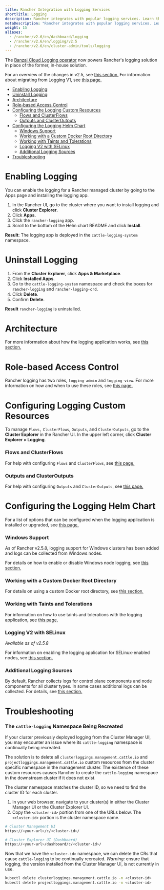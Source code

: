 ```yaml
---
title: Rancher Integration with Logging Services
shortTitle: Logging
description: Rancher integrates with popular logging services. Learn the requirements and benefits of integrating with logging services, and enable logging on your cluster.
metaDescription: "Rancher integrates with popular logging services. Learn the requirements and benefits of integrating with logging services, and enable logging on your cluster."
weight: 15
aliases:
  - /rancher/v2.6/en/dashboard/logging
  - /rancher/v2.6/en/logging/v2.5
  - /rancher/v2.6/en/cluster-admin/tools/logging 
---
```


The [Banzai Cloud Logging operator](https://banzaicloud.com/docs/one-eye/logging-operator/) now powers Rancher's logging solution in place of the former, in-house solution.

For an overview of the changes in v2.5, see [this section.](/{{<baseurl>}}/rancher/v2.6/en/logging/architecture/#changes-in-rancher-v2-5) For information about migrating from Logging V1, see [this page.](./migrating)

- [Enabling Logging](#enabling-logging)
- [Uninstall Logging](#uninstall-logging)
- [Architecture](#architecture)
- [Role-based Access Control](#role-based-access-control)
- [Configuring the Logging Custom Resources](#configuring-the-logging-custom-resources)
  - [Flows and ClusterFlows](#flows-and-clusterflows)
  - [Outputs and ClusterOutputs](#outputs-and-clusteroutputs)
- [Configuring the Logging Helm Chart](#configuring-the-logging-helm-chart)
  - [Windows Support](#windows-support)
  - [Working with a Custom Docker Root Directory](#working-with-a-custom-docker-root-directory)
  - [Working with Taints and Tolerations](#working-with-taints-and-tolerations)
  - [Logging V2 with SELinux](#logging-v2-with-selinux)
  - [Additional Logging Sources](#additional-logging-sources)
- [Troubleshooting](#troubleshooting)

# Enabling Logging

You can enable the logging for a Rancher managed cluster by going to the Apps page and installing the logging app.

1. In the Rancher UI, go to the cluster where you want to install logging and click **Cluster Explorer**.
1. Click **Apps**.
1. Click the `rancher-logging` app.
1. Scroll to the bottom of the Helm chart README and click **Install**.

**Result:** The logging app is deployed in the `cattle-logging-system` namespace.

# Uninstall Logging

1. From the **Cluster Explorer**, click **Apps & Marketplace**.
1. Click **Installed Apps**.
1. Go to the `cattle-logging-system` namespace and check the boxes for `rancher-logging` and `rancher-logging-crd`.
1. Click **Delete**.
1. Confirm **Delete**.

**Result** `rancher-logging` is uninstalled.

# Architecture

For more information about how the logging application works, see [this section.](./architecture)



# Role-based Access Control

Rancher logging has two roles, `logging-admin` and `logging-view`. For more information on how and when to use these roles, see [this page.](./rbac)

# Configuring Logging Custom Resources

To manage `Flows,` `ClusterFlows`, `Outputs`, and `ClusterOutputs`, go to the **Cluster Explorer** in the Rancher UI. In the upper left corner, click **Cluster Explorer > Logging**.

### Flows and ClusterFlows

For help with configuring `Flows` and `ClusterFlows`, see [this page.](./custom-resource-config/flows)

### Outputs and ClusterOutputs

For help with configuring `Outputs` and `ClusterOutputs`, see [this page.](./custom-resource-config/outputs)

# Configuring the Logging Helm Chart

For a list of options that can be configured when the logging application is installed or upgraded, see [this page.](./helm-chart-options)

### Windows Support

As of Rancher v2.5.8, logging support for Windows clusters has been added and logs can be collected from Windows nodes.

For details on how to enable or disable Windows node logging, see [this section.](./helm-chart-options/#enable-disable-windows-node-logging)

### Working with a Custom Docker Root Directory

For details on using a custom Docker root directory, see [this section.](./helm-chart-options/#working-with-a-custom-docker-root-directory)


### Working with Taints and Tolerations

For information on how to use taints and tolerations with the logging application, see [this page.](./taints-tolerations)


### Logging V2 with SELinux

_Available as of v2.5.8_

For information on enabling the logging application for SELinux-enabled nodes, see [this section.](./helm-chart-options/#enabling-the-logging-application-to-work-with-selinux)

### Additional Logging Sources

By default, Rancher collects logs for control plane components and node components for all cluster types. In some cases additional logs can be collected. For details, see [this section.](./helm-chart-options/#enabling-the-logging-application-to-work-with-selinux)


# Troubleshooting

### The `cattle-logging` Namespace Being Recreated

If your cluster previously deployed logging from the Cluster Manager UI, you may encounter an issue where its `cattle-logging` namespace is continually being recreated.

The solution is to delete all `clusterloggings.management.cattle.io` and `projectloggings.management.cattle.io` custom resources from the cluster specific namespace in the management cluster.
The existence of these custom resources causes Rancher to create the `cattle-logging` namespace in the downstream cluster if it does not exist.

The cluster namespace matches the cluster ID, so we need to find the cluster ID for each cluster.

1. In your web browser, navigate to your cluster(s) in either the Cluster Manager UI or the Cluster Explorer UI.
2. Copy the `<cluster-id>` portion from one of the URLs below. The `<cluster-id>` portion is the cluster namespace name.

```bash
# Cluster Management UI
https://<your-url>/c/<cluster-id>/

# Cluster Explorer UI (Dashboard)
https://<your-url>/dashboard/c/<cluster-id>/
```

Now that we have the `<cluster-id>` namespace, we can delete the CRs that cause `cattle-logging` to be continually recreated.
*Warning:* ensure that logging, the version installed from the Cluster Manager UI, is not currently in use.

```bash
kubectl delete clusterloggings.management.cattle.io -n <cluster-id>
kubectl delete projectloggings.management.cattle.io -n <cluster-id>
```
